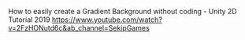 


How to easily create a Gradient Background without coding - Unity 2D Tutorial 2019
https://www.youtube.com/watch?v=2FzHONutd6c&ab_channel=SekipGames
